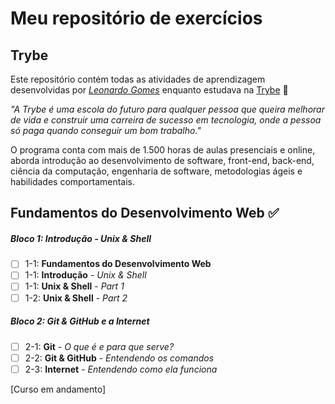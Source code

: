 # Meu repositório de exercícios
## Trybe

Este repositório contém todas as atividades de aprendizagem desenvolvidas por _[Leonardo Gomes](https://www.linkedin.com/in/lelecoadm/)_ enquanto estudava na [Trybe](https://www.betrybe.com/) :rocket:

_"A Trybe é uma escola do futuro para qualquer pessoa que queira melhorar de vida e construir uma carreira de sucesso em tecnologia, onde a pessoa só paga quando conseguir um bom trabalho."_

O programa conta com mais de 1.500 horas de aulas presenciais e online, aborda introdução ao desenvolvimento de software, front-end, back-end, ciência da computação, engenharia de software, metodologias ágeis e habilidades comportamentais.

## Fundamentos do Desenvolvimento Web :white_check_mark:

##### Bloco 1: Introdução - Unix & Shell

- [ ] 1-1: **Fundamentos do Desenvolvimento Web**
- [ ] 1-1: **Introdução** - _Unix & Shell_
- [ ] 1-1: **Unix & Shell** - _Part 1_
- [ ] 1-2: **Unix & Shell** - _Part 2_

##### Bloco 2: Git & GitHub e a Internet

- [ ] 2-1: **Git** - _O que é e para que serve?_
- [ ] 2-2: **Git & GitHub** - _Entendendo os comandos_
- [ ] 2-3: **Internet** - _Entendendo como ela funciona_

[Curso em andamento]